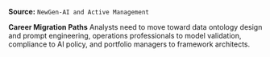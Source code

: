 **Source:** `NewGen-AI and Active Management`

**Career Migration Paths**
Analysts need to move toward data ontology design and prompt engineering, operations professionals to model validation, compliance to AI policy, and portfolio managers to framework architects.

